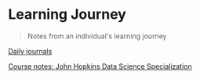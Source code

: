 # Learning Journey

> Notes from an individual's learning journey

[Daily journals](journal)

[Course notes: John Hopkins Data Science Specialization](notes/john-hopkins-data-science-specialization)
